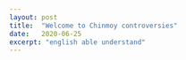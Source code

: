 ```yaml
---
layout: post
title:  "Welcome to Chinmoy controversies"
date:   2020-06-25
excerpt: "english able understand"
---
```

